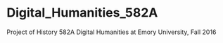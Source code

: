 # Digital_Humanities_582A
Project of History 582A Digital Humanities at Emory University, Fall 2016
